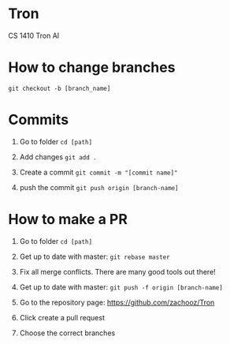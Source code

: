 # Tron
CS 1410 Tron AI

# How to change branches
`git checkout -b [branch_name]`

# Commits
1. Go to folder `cd [path]`

2. Add changes `git add .` 

3. Create a commit `git commit -m "[commit name]"`

4. push the commit `git push origin [branch-name]`

# How to make a PR
1. Go to folder `cd [path]`

2. Get up to date with master: `git rebase master`

3. Fix all merge conflicts. There are many good tools out there!

4. Get up to date with master: `git push -f origin [branch-name]`

5. Go to the repository page: https://github.com/zachooz/Tron

6. Click create a pull request

7. Choose the correct branches
